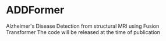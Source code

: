 # ADDFormer
Alzheimer's Disease Detection from structural MRI using Fusion Transformer
The code will be released at the time of publication
